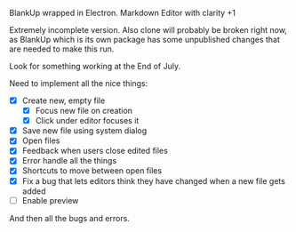 BlankUp wrapped in Electron. Markdown Editor with clarity +1

Extremely incomplete version.
Also clone will probably be broken right now, as BlankUp which is its own package has some unpublished changes that are needed to make this run.

Look for something working at the End of July.

Need to implement all the nice things:

- [x] Create new, empty file
	- [x] Focus new file on creation
	- [x] Click under editor focuses it
- [x] Save new file using system dialog
- [x] Open files
- [x] Feedback when users close edited files
- [x] Error handle all the things
- [x] Shortcuts to move between open files
- [x] Fix a bug that lets editors think they have changed when a new file gets added
- [ ] Enable preview

And then all the bugs and errors.
